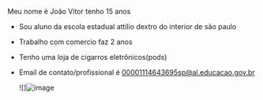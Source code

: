 Meu nome é João Vitor tenho 15 anos
- Sou aluno da escola estadual attilio dextro do interior de são paulo
- Trabalho com comercio faz 2 anos
- Tenho uma loja de cigarros eletrônicos(pods)
- Email de contato/profissional é 00001114643695sp@al.educacao.gov.br

  ![]![image](https://github.com/user-attachments/assets/953f1dea-cc6c-41ff-bac4-4fe270aa8a56)

